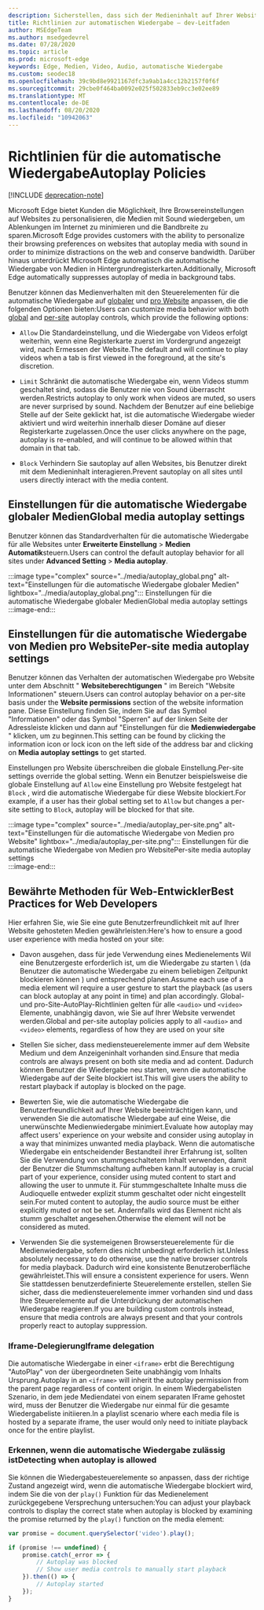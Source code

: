 ```yaml
---
description: Sicherstellen, dass sich der Medieninhalt auf Ihrer Website wie vorgesehen verhält
title: Richtlinien zur automatischen Wiedergabe – dev-Leitfaden
author: MSEdgeTeam
ms.author: msedgedevrel
ms.date: 07/28/2020
ms.topic: article
ms.prod: microsoft-edge
keywords: Edge, Medien, Video, Audio, automatische Wiedergabe
ms.custom: seodec18
ms.openlocfilehash: 39c9bd8e9921167dfc3a9ab1a4cc12b2157f0f6f
ms.sourcegitcommit: 29cbe0f464ba0092e025f502833eb9cc3e02ee89
ms.translationtype: MT
ms.contentlocale: de-DE
ms.lasthandoff: 08/20/2020
ms.locfileid: "10942063"
---
```

# <span data-ttu-id="0cc37-104">Richtlinien für die automatische Wiedergabe</span><span class="sxs-lookup"><span data-stu-id="0cc37-104">Autoplay Policies</span></span>  

[!INCLUDE [deprecation-note](../../includes/legacy-edge-note.md)]  

<span data-ttu-id="0cc37-105">Microsoft Edge bietet Kunden die Möglichkeit, Ihre Browsereinstellungen auf Websites zu personalisieren, die Medien mit Sound wiedergeben, um Ablenkungen im Internet zu minimieren und die Bandbreite zu sparen.</span><span class="sxs-lookup"><span data-stu-id="0cc37-105">Microsoft Edge provides customers with the ability to personalize their browsing preferences on websites that autoplay media with sound in order to minimize distractions on the web and conserve bandwidth.</span></span>  <span data-ttu-id="0cc37-106">Darüber hinaus unterdrückt Microsoft Edge automatisch die automatische Wiedergabe von Medien in Hintergrundregisterkarten.</span><span class="sxs-lookup"><span data-stu-id="0cc37-106">Additionally, Microsoft Edge automatically suppresses autoplay of media in background tabs.</span></span>  

<span data-ttu-id="0cc37-107">Benutzer können das Medienverhalten mit den Steuerelementen für die automatische Wiedergabe auf [globaler](#global-media-autoplay-settings) und [pro Website](#per-site-media-autoplay-settings) anpassen, die die folgenden Optionen bieten:</span><span class="sxs-lookup"><span data-stu-id="0cc37-107">Users can customize media behavior with both [global](#global-media-autoplay-settings) and [per-site](#per-site-media-autoplay-settings) autoplay controls, which provide the following options:</span></span>  

*   `Allow`  <span data-ttu-id="0cc37-108">Die Standardeinstellung, und die Wiedergabe von Videos erfolgt weiterhin, wenn eine Registerkarte zuerst im Vordergrund angezeigt wird, nach Ermessen der Website.</span><span class="sxs-lookup"><span data-stu-id="0cc37-108">The default and will continue to play videos when a tab is first viewed in the foreground, at the site's discretion.</span></span>  

*   `Limit`  <span data-ttu-id="0cc37-109">Schränkt die automatische Wiedergabe ein, wenn Videos stumm geschaltet sind, sodass die Benutzer nie von Sound überrascht werden.</span><span class="sxs-lookup"><span data-stu-id="0cc37-109">Restricts autoplay to only work when videos are muted, so users are never surprised by sound.</span></span>  <span data-ttu-id="0cc37-110">Nachdem der Benutzer auf eine beliebige Stelle auf der Seite geklickt hat, ist die automatische Wiedergabe wieder aktiviert und wird weiterhin innerhalb dieser Domäne auf dieser Registerkarte zugelassen.</span><span class="sxs-lookup"><span data-stu-id="0cc37-110">Once the user clicks anywhere on the page, autoplay is re-enabled, and will continue to be allowed within that domain in that tab.</span></span>  

*   `Block`  <span data-ttu-id="0cc37-111">Verhindern Sie sautoplay auf allen Websites, bis Benutzer direkt mit dem Medieninhalt interagieren.</span><span class="sxs-lookup"><span data-stu-id="0cc37-111">Prevent sautoplay on all sites until users directly interact with the media content.</span></span>  

## <span data-ttu-id="0cc37-112">Einstellungen für die automatische Wiedergabe globaler Medien</span><span class="sxs-lookup"><span data-stu-id="0cc37-112">Global media autoplay settings</span></span>  

<span data-ttu-id="0cc37-113">Benutzer können das Standardverhalten für die automatische Wiedergabe für alle Websites unter **Erweiterte Einstellung**  >  **Medien Automatik**steuern.</span><span class="sxs-lookup"><span data-stu-id="0cc37-113">Users can control the default autoplay behavior for all sites under **Advanced Setting** > **Media autoplay**.</span></span>  

:::image type="complex" source="../media/autoplay_global.png" alt-text="Einstellungen für die automatische Wiedergabe globaler Medien" lightbox="../media/autoplay_global.png":::
   <span data-ttu-id="0cc37-115">Einstellungen für die automatische Wiedergabe globaler Medien</span><span class="sxs-lookup"><span data-stu-id="0cc37-115">Global media autoplay settings</span></span>  
:::image-end:::  

## <span data-ttu-id="0cc37-116">Einstellungen für die automatische Wiedergabe von Medien pro Website</span><span class="sxs-lookup"><span data-stu-id="0cc37-116">Per-site media autoplay settings</span></span>  

<span data-ttu-id="0cc37-117">Benutzer können das Verhalten der automatischen Wiedergabe pro Website unter dem Abschnitt " **Websiteberechtigungen** " im Bereich "Website Informationen" steuern.</span><span class="sxs-lookup"><span data-stu-id="0cc37-117">Users can control autoplay behavior on a per-site basis under the **Website permissions** section of the website information pane.</span></span>  <span data-ttu-id="0cc37-118">Diese Einstellung finden Sie, indem Sie auf das Symbol "Informationen" oder das Symbol "Sperren" auf der linken Seite der Adressleiste klicken und dann auf "Einstellungen für die **Medienwiedergabe** " klicken, um zu beginnen.</span><span class="sxs-lookup"><span data-stu-id="0cc37-118">This setting can be found by clicking the information icon or lock icon on the left side of the address bar and clicking on **Media autoplay settings** to get started.</span></span>  

<span data-ttu-id="0cc37-119">Einstellungen pro Website überschreiben die globale Einstellung.</span><span class="sxs-lookup"><span data-stu-id="0cc37-119">Per-site settings override the global setting.</span></span>  <span data-ttu-id="0cc37-120">Wenn ein Benutzer beispielsweise die globale Einstellung auf `Allow` eine Einstellung pro Website festgelegt hat `Block` , wird die automatische Wiedergabe für diese Website blockiert.</span><span class="sxs-lookup"><span data-stu-id="0cc37-120">For example, if a user has their global setting set to `Allow` but changes a per-site setting to `Block`, autoplay will be blocked for that site.</span></span>  

:::image type="complex" source="../media/autoplay_per-site.png" alt-text="Einstellungen für die automatische Wiedergabe von Medien pro Website" lightbox="../media/autoplay_per-site.png":::
   <span data-ttu-id="0cc37-122">Einstellungen für die automatische Wiedergabe von Medien pro Website</span><span class="sxs-lookup"><span data-stu-id="0cc37-122">Per-site media autoplay settings</span></span>  
:::image-end:::  

## <span data-ttu-id="0cc37-123">Bewährte Methoden für Web-Entwickler</span><span class="sxs-lookup"><span data-stu-id="0cc37-123">Best Practices for Web Developers</span></span>  

<span data-ttu-id="0cc37-124">Hier erfahren Sie, wie Sie eine gute Benutzerfreundlichkeit mit auf Ihrer Website gehosteten Medien gewährleisten:</span><span class="sxs-lookup"><span data-stu-id="0cc37-124">Here's how to ensure a good user experience with media hosted on your site:</span></span>  

*   <span data-ttu-id="0cc37-125">Davon ausgehen, dass für jede Verwendung eines Medienelements Wil eine Benutzergeste erforderlich ist, um die Wiedergabe zu starten \ (da Benutzer die automatische Wiedergabe zu einem beliebigen Zeitpunkt blockieren können \) und entsprechend planen.</span><span class="sxs-lookup"><span data-stu-id="0cc37-125">Assume each use of a media element wil require a user gesture to start the playback \(as users can block autoplay at any point in time\) and plan accordingly.</span></span>  <span data-ttu-id="0cc37-126">Global-und pro-Site-AutoPlay-Richtlinien gelten für alle `<audio>` und `<video>` Elemente, unabhängig davon, wie Sie auf Ihrer Website verwendet werden.</span><span class="sxs-lookup"><span data-stu-id="0cc37-126">Global and per-site autoplay policies apply to all `<audio>` and `<video>` elements, regardless of how they are used on your site</span></span>  

*   <span data-ttu-id="0cc37-127">Stellen Sie sicher, dass mediensteuerelemente immer auf dem Website Medium und dem Anzeigeninhalt vorhanden sind.</span><span class="sxs-lookup"><span data-stu-id="0cc37-127">Ensure that media controls are always present on both site media and ad content.</span></span>  <span data-ttu-id="0cc37-128">Dadurch können Benutzer die Wiedergabe neu starten, wenn die automatische Wiedergabe auf der Seite blockiert ist.</span><span class="sxs-lookup"><span data-stu-id="0cc37-128">This will give users the ability to restart playback if autoplay is blocked on the page.</span></span>  

*   <span data-ttu-id="0cc37-129">Bewerten Sie, wie die automatische Wiedergabe die Benutzerfreundlichkeit auf Ihrer Website beeinträchtigen kann, und verwenden Sie die automatische Wiedergabe auf eine Weise, die unerwünschte Medienwiedergabe minimiert.</span><span class="sxs-lookup"><span data-stu-id="0cc37-129">Evaluate how autoplay may affect users' experience on your website and consider using autoplay in a way that minimizes unwanted media playback.</span></span>  <span data-ttu-id="0cc37-130">Wenn die automatische Wiedergabe ein entscheidender Bestandteil ihrer Erfahrung ist, sollten Sie die Verwendung von stummgeschaltetem Inhalt verwenden, damit der Benutzer die Stummschaltung aufheben kann.</span><span class="sxs-lookup"><span data-stu-id="0cc37-130">If autoplay is a crucial part of your experience, consider using muted content to start and allowing the user to unmute it.</span></span>  <span data-ttu-id="0cc37-131">Für stummgeschaltete Inhalte muss die Audioquelle entweder explizit stumm geschaltet oder nicht eingestellt sein.</span><span class="sxs-lookup"><span data-stu-id="0cc37-131">For muted content to autoplay, the audio source must be either explicitly muted or not be set.</span></span>  <span data-ttu-id="0cc37-132">Andernfalls wird das Element nicht als stumm geschaltet angesehen.</span><span class="sxs-lookup"><span data-stu-id="0cc37-132">Otherwise the element will not be considered as muted.</span></span>  

*   <span data-ttu-id="0cc37-133">Verwenden Sie die systemeigenen Browsersteuerelemente für die Medienwiedergabe, sofern dies nicht unbedingt erforderlich ist.</span><span class="sxs-lookup"><span data-stu-id="0cc37-133">Unless absolutely necessary to do otherwise, use the native browser controls for media playback.</span></span>  <span data-ttu-id="0cc37-134">Dadurch wird eine konsistente Benutzeroberfläche gewährleistet.</span><span class="sxs-lookup"><span data-stu-id="0cc37-134">This will ensure a consistent experience for users.</span></span>  <span data-ttu-id="0cc37-135">Wenn Sie stattdessen benutzerdefinierte Steuerelemente erstellen, stellen Sie sicher, dass die mediensteuerelemente immer vorhanden sind und dass Ihre Steuerelemente auf die Unterdrückung der automatischen Wiedergabe reagieren.</span><span class="sxs-lookup"><span data-stu-id="0cc37-135">If you are building custom controls instead, ensure that media controls are always present and that your controls properly react to autoplay suppression.</span></span>  

### <span data-ttu-id="0cc37-136">Iframe-Delegierung</span><span class="sxs-lookup"><span data-stu-id="0cc37-136">Iframe delegation</span></span>  

<span data-ttu-id="0cc37-137">Die automatische Wiedergabe in einer `<iframe>` erbt die Berechtigung "AutoPlay" von der übergeordneten Seite unabhängig vom Inhalts Ursprung.</span><span class="sxs-lookup"><span data-stu-id="0cc37-137">Autoplay in an `<iframe>` will inherit the autoplay permission from the parent page regardless of content origin.</span></span>  <span data-ttu-id="0cc37-138">In einem Wiedergabelisten Szenario, in dem jede Mediendatei von einem separaten IFrame gehostet wird, muss der Benutzer die Wiedergabe nur einmal für die gesamte Wiedergabeliste initiieren.</span><span class="sxs-lookup"><span data-stu-id="0cc37-138">In a playlist scenario where each media file is hosted by a separate iframe, the user would only need to initiate playback once for the entire playlist.</span></span>  

### <span data-ttu-id="0cc37-139">Erkennen, wenn die automatische Wiedergabe zulässig ist</span><span class="sxs-lookup"><span data-stu-id="0cc37-139">Detecting when autoplay is allowed</span></span>  

<span data-ttu-id="0cc37-140">Sie können die Wiedergabesteuerelemente so anpassen, dass der richtige Zustand angezeigt wird, wenn die automatische Wiedergabe blockiert wird, indem Sie die von der `play()` Funktion für das Medienelement zurückgegebene Versprechung untersuchen:</span><span class="sxs-lookup"><span data-stu-id="0cc37-140">You can adjust your playback controls to display the correct state when autoplay is blocked by examining the promise returned by the `play()` function on the media element:</span></span>  

```javascript
var promise = document.querySelector('video').play();

if (promise !== undefined) { 
    promise.catch(_error => { 
        // Autoplay was blocked
        // Show user media controls to manually start playback
    }).then(() => { 
        // Autoplay started
    }); 
}
```  

